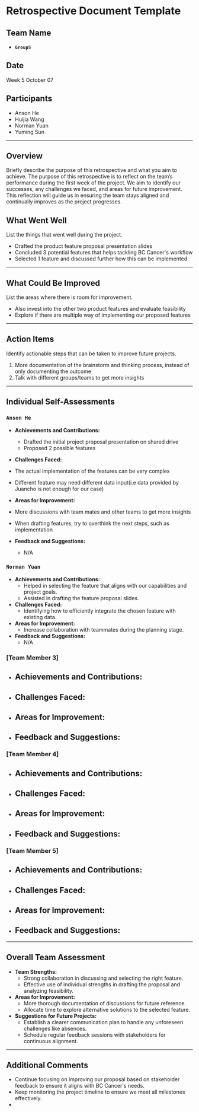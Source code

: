 # Retrospective Document Template

## Team Name

- **`Group5`**

## Date

Week 5 October 07

## Participants

- Anson He
- Huijia Wang
- Norman Yuan
- Yuming Sun

---

## Overview

Briefly describe the purpose of this retrospective and what you aim to achieve.
The purpose of this retrospective is to reflect on the team’s performance during the first week of the project. We aim to identify our successes, any challenges we faced, and areas for future improvement. This reflection will guide us in ensuring the team stays aligned and continually improves as the project progresses.

## What Went Well

List the things that went well during the project.

- Drafted the product feature proposal presentation slides
- Concluded 3 potential features that helps tackling BC Cancer's workflow
- Selected 1 feature and discussed further how this can be implemented

---

## What Could Be Improved

List the areas where there is room for improvement.

- Also invest into the other two product features and evaluate feasibility
- Explore if there are multiple way of implementing our proposed features 

---

## Action Items

Identify actionable steps that can be taken to improve future projects.

1. More documentation of the brainstorm and thinking process, instead of only documenting the outcome
2. Talk with different groups/teams to get more insights

---

## Individual Self-Assessments

### `Anson He`

- **Achievements and Contributions:**

  - Drafted the initial project proposal presentation on shared drive
  - Proposed 2 possible features

- **Challenges Faced:**

- The actual implementation of the features can be very complex
- Different feature may need different data input(i.e data provided by Juancho is not enough for our case)

- **Areas for Improvement:**

- More discussions with team mates and other teams to get more insights
- When drafting features, try to overthink the next steps, such as implementation

- **Feedback and Suggestions:**

  - N/A

### `Norman Yuan`

- **Achievements and Contributions:**
  - Helped in selecting the feature that aligns with our capabilities and project goals.
  - Assisted in drafting the feature proposal slides.
- **Challenges Faced:**
  - Identifying how to efficiently integrate the chosen feature with existing data.
- **Areas for Improvement:**
  - Increase collaboration with teammates during the planning stage.
- **Feedback and Suggestions:**
  - N/A

### [Team Member 3]
- **Achievements and Contributions:**
  -
- **Challenges Faced:**
  -
- **Areas for Improvement:**
  -
- **Feedback and Suggestions:**
  -

### [Team Member 4]
- **Achievements and Contributions:**
  -
- **Challenges Faced:**
  -
- **Areas for Improvement:**
  -
- **Feedback and Suggestions:**
  -

### [Team Member 5]
- **Achievements and Contributions:**
  -
- **Challenges Faced:**
  -
- **Areas for Improvement:**
  -
- **Feedback and Suggestions:**
  -

---

## Overall Team Assessment

- **Team Strengths:**
  - Strong collaboration in discussing and selecting the right feature.
  - Effective use of individual strengths in drafting the proposal and analyzing feasibility.
- **Areas for Improvement:**
  - More thorough documentation of discussions for future reference.
  - Allocate time to explore alternative solutions to the selected feature.
- **Suggestions for Future Projects:**
  - Establish a clearer communication plan to handle any unforeseen challenges like absences.
  - Schedule regular feedback sessions with stakeholders for continuous alignment.

---

## Additional Comments

- Continue focusing on improving our proposal based on stakeholder feedback to ensure it aligns with BC Cancer's needs.
- Keep monitoring the project timeline to ensure we meet all milestones effectively.
-
